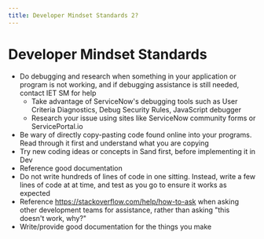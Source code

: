 ```yaml
---
title: Developer Mindset Standards 2?
---
```


# Developer Mindset Standards
* Do debugging and research when something in your application or program is not working, and if debugging assistance is still needed, contact IET SM for help
    - Take advantage of ServiceNow's debugging tools such as User Criteria Diagnostics, Debug Security Rules, JavaScript debugger
    - Research your issue using sites like ServiceNow community forms or ServicePortal.io
* Be wary of directly copy-pasting code found online into your programs. Read through it first and understand what you are copying
* Try new coding ideas or concepts in Sand first, before implementing it in Dev
* Reference good documentation
* Do not write hundreds of lines of code in one sitting. Instead, write a few lines of code at at time, and test as you go to ensure it works as expected
* Reference https://stackoverflow.com/help/how-to-ask when asking other development teams for assistance, rather than asking "this doesn't work, why?"
* Write/provide good documentation for the things you make

